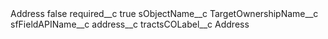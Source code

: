 <?xml version="1.0" encoding="UTF-8"?>
<CustomMetadata xmlns="http://soap.sforce.com/2006/04/metadata" xmlns:xsi="http://www.w3.org/2001/XMLSchema-instance" xmlns:xsd="http://www.w3.org/2001/XMLSchema">
    <label>Address</label>
    <protected>false</protected>
    <values>
        <field>required__c</field>
        <value xsi:type="xsd:boolean">true</value>
    </values>
    <values>
        <field>sObjectName__c</field>
        <value xsi:type="xsd:string">TargetOwnershipName__c</value>
    </values>
    <values>
        <field>sfFieldAPIName__c</field>
        <value xsi:type="xsd:string">address__c</value>
    </values>
    <values>
        <field>tractsCOLabel__c</field>
        <value xsi:type="xsd:string">Address</value>
    </values>
</CustomMetadata>
